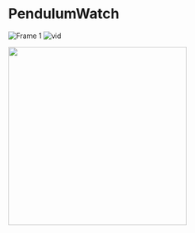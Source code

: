 ﻿# PendulumWatch
![Frame 1](https://github.com/CherifiMi/PendulumWatch/assets/98290339/86377de9-3d6c-4747-8082-10c19f42355d)
![vid](https://github.com/CherifiMi/PendulumWatch/blob/main/vid.gif)

<img src="/vid.gif" width="360">

